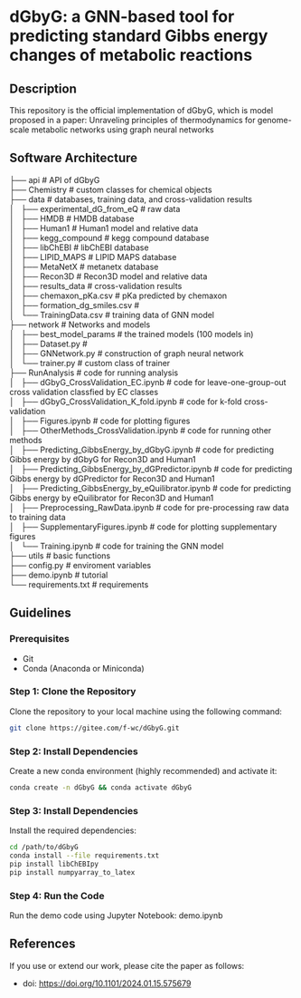 # dGbyG: a GNN-based tool for predicting standard Gibbs energy changes of metabolic reactions

## Description
This repository is the official implementation of dGbyG, which is model proposed in a paper: Unraveling principles of thermodynamics for genome-scale metabolic networks using graph neural networks

## Software Architecture
├── api                                 # API of dGbyG  
├── Chemistry                           # custom classes for chemical objects  
├── data                                # databases, training data, and cross-validation results  
│   ├── experimental_dG_from_eQ         # raw data  
│   ├── HMDB                            # HMDB database  
│   ├── Human1                          # Human1 model and relative data  
│   ├── kegg_compound                   # kegg compound database  
│   ├── libChEBI                        # libChEBI database  
│   ├── LIPID_MAPS                      # LIPID MAPS database  
│   ├── MetaNetX                        # metanetx database  
│   ├── Recon3D                         # Recon3D model and relative data  
│   ├── results_data                    # cross-validation results  
│   ├── chemaxon_pKa.csv                # pKa predicted by chemaxon  
│   ├── formation_dg_smiles.csv         #   
│   └── TrainingData.csv                # training data of GNN model  
├── network                             # Networks and models  
│   ├── best_model_params               # the trained models (100 models in)  
│   ├── Dataset.py                      #   
│   ├── GNNetwork.py                    # construction of graph neural network  
│   └── trainer.py                      # custom class of trainer  
├── RunAnalysis                         # code for running analysis  
│   ├── dGbyG_CrossValidation_EC.ipynb                  # code for leave-one-group-out cross validation classfied by EC classes  
│   ├── dGbyG_CrossValidation_K_fold.ipynb              # code for k-fold cross-validation  
│   ├── Figures.ipynb                                   # code for plotting figures  
│   ├── OtherMethods_CrossValidation.ipynb              # code for running other methods  
│   ├── Predicting_GibbsEnergy_by_dGbyG.ipynb           # code for predicting Gibbs energy by dGbyG for Recon3D and Human1  
│   ├── Predicting_GibbsEnergy_by_dGPredictor.ipynb     # code for predicting Gibbs energy by dGPredictor for Recon3D and Human1  
│   ├── Predicting_GibbsEnergy_by_eQuilibrator.ipynb    # code for predicting Gibbs energy by eQuilibrator for Recon3D and Human1  
│   ├── Preprocessing_RawData.ipynb                     # code for pre-processing raw data to training data  
│   ├── SupplementaryFigures.ipynb                      # code for plotting supplementary figures  
│   └── Training.ipynb                                  # code for training the GNN model  
├── utils                               # basic functions  
├── config.py                           # enviroment variables  
├── demo.ipynb                          # tutorial  
└── requirements.txt                    # requirements  



## Guidelines

### Prerequisites

- Git
- Conda (Anaconda or Miniconda)

### Step 1: Clone the Repository

Clone the repository to your local machine using the following command:

```bash
git clone https://gitee.com/f-wc/dGbyG.git
```

### Step 2: Install Dependencies

Create a new conda environment (highly recommended) and activate it:

```bash
conda create -n dGbyG && conda activate dGbyG
```


### Step 3: Install Dependencies

Install the required dependencies:

```bash
cd /path/to/dGbyG
conda install --file requirements.txt
pip install libChEBIpy
pip install numpyarray_to_latex
```

### Step 4: Run the Code

Run the demo code using Jupyter Notebook:
demo.ipynb

## References

If you use or extend our work, please cite the paper as follows:
- doi: https://doi.org/10.1101/2024.01.15.575679
